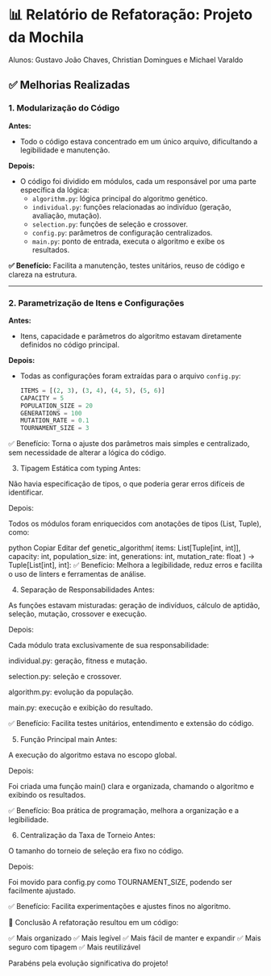 # 📊 Relatório de Refatoração: Projeto da Mochila

Alunos: Gustavo João Chaves, Christian Domingues e Michael Varaldo

## ✅ Melhorias Realizadas

### 1. **Modularização do Código**
**Antes:**  
- Todo o código estava concentrado em um único arquivo, dificultando a legibilidade e manutenção.

**Depois:**  
- O código foi dividido em módulos, cada um responsável por uma parte específica da lógica:
  - `algorithm.py`: lógica principal do algoritmo genético.
  - `individual.py`: funções relacionadas ao indivíduo (geração, avaliação, mutação).
  - `selection.py`: funções de seleção e crossover.
  - `config.py`: parâmetros de configuração centralizados.
  - `main.py`: ponto de entrada, executa o algoritmo e exibe os resultados.

**✅ Benefício:** Facilita a manutenção, testes unitários, reuso de código e clareza na estrutura.

---

### 2. **Parametrização de Itens e Configurações**
**Antes:**  
- Itens, capacidade e parâmetros do algoritmo estavam diretamente definidos no código principal.

**Depois:**  
- Todas as configurações foram extraídas para o arquivo `config.py`:
  ```python
  ITEMS = [(2, 3), (3, 4), (4, 5), (5, 6)]
  CAPACITY = 5
  POPULATION_SIZE = 20
  GENERATIONS = 100
  MUTATION_RATE = 0.1
  TOURNAMENT_SIZE = 3
✅ Benefício: Torna o ajuste dos parâmetros mais simples e centralizado, sem necessidade de alterar a lógica do código.

3. Tipagem Estática com typing
Antes:

Não havia especificação de tipos, o que poderia gerar erros difíceis de identificar.

Depois:

Todos os módulos foram enriquecidos com anotações de tipos (List, Tuple), como:

python
Copiar
Editar
def genetic_algorithm(
    items: List[Tuple[int, int]],
    capacity: int,
    population_size: int,
    generations: int,
    mutation_rate: float
) -> Tuple[List[int], int]:
✅ Benefício: Melhora a legibilidade, reduz erros e facilita o uso de linters e ferramentas de análise.

4. Separação de Responsabilidades
Antes:

As funções estavam misturadas: geração de indivíduos, cálculo de aptidão, seleção, mutação, crossover e execução.

Depois:

Cada módulo trata exclusivamente de sua responsabilidade:

individual.py: geração, fitness e mutação.

selection.py: seleção e crossover.

algorithm.py: evolução da população.

main.py: execução e exibição do resultado.

✅ Benefício: Facilita testes unitários, entendimento e extensão do código.

5. Função Principal main
Antes:

A execução do algoritmo estava no escopo global.

Depois:

Foi criada uma função main() clara e organizada, chamando o algoritmo e exibindo os resultados.

✅ Benefício: Boa prática de programação, melhora a organização e a legibilidade.

6. Centralização da Taxa de Torneio
Antes:

O tamanho do torneio de seleção era fixo no código.

Depois:

Foi movido para config.py como TOURNAMENT_SIZE, podendo ser facilmente ajustado.

✅ Benefício: Facilita experimentações e ajustes finos no algoritmo.

🚀 Conclusão
A refatoração resultou em um código:

✅ Mais organizado
✅ Mais legível
✅ Mais fácil de manter e expandir
✅ Mais seguro com tipagem
✅ Mais reutilizável

Parabéns pela evolução significativa do projeto!

